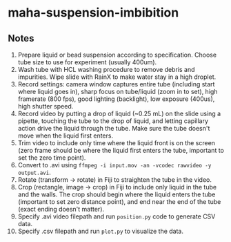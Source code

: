 # maha-suspension-imbibition

## Notes
1. Prepare liquid or bead suspension according to specification. Choose tube size to use for experiment (usually 400um).
2. Wash tube with HCL washing procedure to remove debris and impurities. Wipe slide with RainX to make water stay in a high droplet.
3. Record settings: camera window captures entire tube (including start where liquid goes in), sharp focus on tube/liquid (zoom in to set), high framerate (800 fps), good lighting (backlight), low exposure (400us), high shutter speed.
4. Record video by putting a drop of liquid (~0.25 mL) on the slide using a pipette, touching the tube to the drop of liquid, and letting capillary action drive the liquid through the tube. Make sure the tube doesn't move when the liquid first enters.
5. Trim video to include only time where the liquid front is on the screen (zero frame should be where the liquid first enters the tube, important to set the zero time point).
6. Convert to .avi using `ffmpeg -i input.mov -an -vcodec rawvideo -y output.avi`.
7. Rotate (transform -> rotate) in Fiji to straighten the tube in the video.
8. Crop (rectangle, image -> crop) in Fiji to include only liquid in the tube and the walls. The crop should begin where the liquid enters the tube (important to set zero distance point), and end near the end of the tube (exact ending doesn't matter).
8. Specify .avi video filepath and run `position.py` code to generate CSV data.
9. Specify .csv filepath and run `plot.py` to visualize the data.

